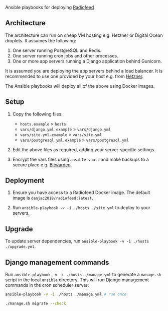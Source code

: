 Ansible playbooks for deploying [Radiofeed](https://github.com/danjac/radiofeed-app)

## Architecture

The architecture can run on cheap VM hosting e.g. Hetzner or Digital Ocean droplets. It assumes the following:

1. One server running PostgreSQL and Redis.
2. One server running cron jobs and other processes.
3. One or more app servers running a Django application behind Gunicorn.

It is assumed you are deploying the app servers behind a load balancer. It is recommended to use one provided by your host e.g. from [Hetzner](https://www.hetzner.com/cloud/load-balancer/).

The Ansible playbooks will deploy all of the above using Docker images.

## Setup

1. Copy the following files:

    * `hosts.example` > `hosts`
    * `vars/django.yml.example` > `vars/django.yml`
    * `vars/site.yml.example` > `vars/site.yml`
    * `vars/postgresql.yml.example` > `vars/postgresql.yml`

2. Edit the above files as required, adding your server-specific settings.
3. Encrypt the vars files using `ansible-vault` and make backups to a secure place e.g. [Bitwarden](https://bitwarden.com/).

## Deployment

1. Ensure you have access to a Radiofeed Docker image. The default image is `danjac2018/radiofeed:latest`.

2. Run `ansible-playbook -v -i ./hosts ./site.yml` to deploy to your servers.

## Upgrade

To update server dependencies, run `ansible-playbook -v -i ./hosts ./upgrade.yml`.

## Django management commands

Run `ansible-playbook -v -i ./hosts ./manage.yml` to generate a `manage.sh` script in the local `ansible` directory. This will run Django management commands in the cron scheduler server:

```bash
ansible-playbook -v -i ./hosts ./manage.yml # run once

./manage.sh migrate --check
```

